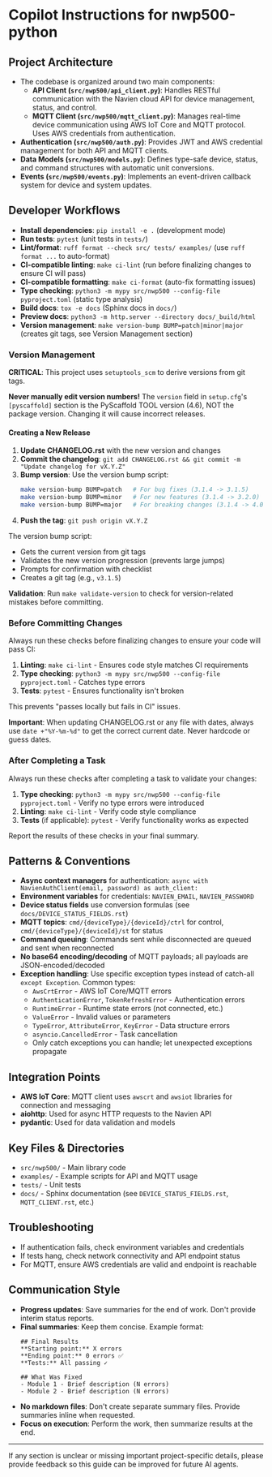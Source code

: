 # Copilot Instructions for nwp500-python

## Project Architecture
- The codebase is organized around two main components:
  - **API Client (`src/nwp500/api_client.py`)**: Handles RESTful communication with the Navien cloud API for device management, status, and control.
  - **MQTT Client (`src/nwp500/mqtt_client.py`)**: Manages real-time device communication using AWS IoT Core and MQTT protocol. Uses AWS credentials from authentication.
- **Authentication (`src/nwp500/auth.py`)**: Provides JWT and AWS credential management for both API and MQTT clients.
- **Data Models (`src/nwp500/models.py`)**: Defines type-safe device, status, and command structures with automatic unit conversions.
- **Events (`src/nwp500/events.py`)**: Implements an event-driven callback system for device and system updates.

## Developer Workflows
- **Install dependencies**: `pip install -e .` (development mode)
- **Run tests**: `pytest` (unit tests in `tests/`)
- **Lint/format**: `ruff format --check src/ tests/ examples/` (use `ruff format ...` to auto-format)
- **CI-compatible linting**: `make ci-lint` (run before finalizing changes to ensure CI will pass)
- **CI-compatible formatting**: `make ci-format` (auto-fix formatting issues)
- **Type checking**: `python3 -m mypy src/nwp500 --config-file pyproject.toml` (static type analysis)
- **Build docs**: `tox -e docs` (Sphinx docs in `docs/`)
- **Preview docs**: `python3 -m http.server --directory docs/_build/html`
- **Version management**: `make version-bump BUMP=patch|minor|major` (creates git tags, see Version Management section)

### Version Management

**CRITICAL**: This project uses `setuptools_scm` to derive versions from git tags. 

**Never manually edit version numbers!** The `version` field in `setup.cfg`'s `[pyscaffold]` section is the PyScaffold TOOL version (4.6), NOT the package version. Changing it will cause incorrect releases.

#### Creating a New Release

1. **Update CHANGELOG.rst** with the new version and changes
2. **Commit the changelog**: `git add CHANGELOG.rst && git commit -m "Update changelog for vX.Y.Z"`
3. **Bump version**: Use the version bump script:
   ```bash
   make version-bump BUMP=patch   # For bug fixes (3.1.4 -> 3.1.5)
   make version-bump BUMP=minor   # For new features (3.1.4 -> 3.2.0)
   make version-bump BUMP=major   # For breaking changes (3.1.4 -> 4.0.0)
   ```
4. **Push the tag**: `git push origin vX.Y.Z`

The version bump script:
- Gets the current version from git tags
- Validates the new version progression (prevents large jumps)
- Prompts for confirmation with checklist
- Creates a git tag (e.g., `v3.1.5`)

**Validation**: Run `make validate-version` to check for version-related mistakes before committing.

### Before Committing Changes
Always run these checks before finalizing changes to ensure your code will pass CI:
1. **Linting**: `make ci-lint` - Ensures code style matches CI requirements
2. **Type checking**: `python3 -m mypy src/nwp500 --config-file pyproject.toml` - Catches type errors
3. **Tests**: `pytest` - Ensures functionality isn't broken

This prevents "passes locally but fails in CI" issues.

**Important**: When updating CHANGELOG.rst or any file with dates, always use `date +"%Y-%m-%d"` to get the correct current date. Never hardcode or guess dates.

### After Completing a Task
Always run these checks after completing a task to validate your changes:
1. **Type checking**: `python3 -m mypy src/nwp500 --config-file pyproject.toml` - Verify no type errors were introduced
2. **Linting**: `make ci-lint` - Verify code style compliance
3. **Tests** (if applicable): `pytest` - Verify functionality works as expected

Report the results of these checks in your final summary.

## Patterns & Conventions
- **Async context managers** for authentication: `async with NavienAuthClient(email, password) as auth_client:`
- **Environment variables** for credentials: `NAVIEN_EMAIL`, `NAVIEN_PASSWORD`
- **Device status fields** use conversion formulas (see `docs/DEVICE_STATUS_FIELDS.rst`)
- **MQTT topics**: `cmd/{deviceType}/{deviceId}/ctrl` for control, `cmd/{deviceType}/{deviceId}/st` for status
- **Command queuing**: Commands sent while disconnected are queued and sent when reconnected
- **No base64 encoding/decoding** of MQTT payloads; all payloads are JSON-encoded/decoded
- **Exception handling**: Use specific exception types instead of catch-all `except Exception`. Common types:
  - `AwsCrtError` - AWS IoT Core/MQTT errors
  - `AuthenticationError`, `TokenRefreshError` - Authentication errors
  - `RuntimeError` - Runtime state errors (not connected, etc.)
  - `ValueError` - Invalid values or parameters
  - `TypeError`, `AttributeError`, `KeyError` - Data structure errors
  - `asyncio.CancelledError` - Task cancellation
  - Only catch exceptions you can handle; let unexpected exceptions propagate

## Integration Points
- **AWS IoT Core**: MQTT client uses `awscrt` and `awsiot` libraries for connection and messaging
- **aiohttp**: Used for async HTTP requests to the Navien API
- **pydantic**: Used for data validation and models

## Key Files & Directories
- `src/nwp500/` - Main library code
- `examples/` - Example scripts for API and MQTT usage
- `tests/` - Unit tests
- `docs/` - Sphinx documentation (see `DEVICE_STATUS_FIELDS.rst`, `MQTT_CLIENT.rst`, etc.)

## Troubleshooting
- If authentication fails, check environment variables and credentials
- If tests hang, check network connectivity and API endpoint status
- For MQTT, ensure AWS credentials are valid and endpoint is reachable

## Communication Style
- **Progress updates**: Save summaries for the end of work. Don't provide interim status reports.
- **Final summaries**: Keep them concise. Example format:
  ```
  ## Final Results
  **Starting point:** X errors
  **Ending point:** 0 errors ✅
  **Tests:** All passing ✓
  
  ## What Was Fixed
  - Module 1 - Brief description (N errors)
  - Module 2 - Brief description (N errors)
  ```
- **No markdown files**: Don't create separate summary files. Provide summaries inline when requested.
- **Focus on execution**: Perform the work, then summarize results at the end.

---

If any section is unclear or missing important project-specific details, please provide feedback so this guide can be improved for future AI agents.
